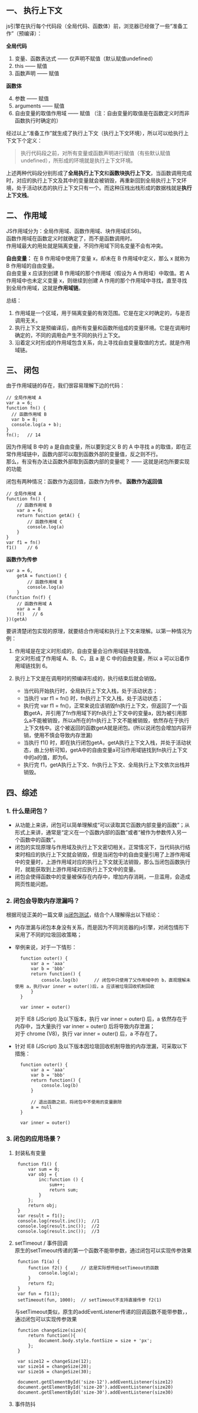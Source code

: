 

## 一、 执行上下文
js引擎在执行每个代码段（全局代码、函数体）前，浏览器已经做了一些“准备工作”（预编译）：

**全局代码**

1. 变量、函数表达式 —— 仅声明不赋值（默认赋值undefined）
2. this —— 赋值
3. 函数声明 —— 赋值
   
**函数体**

4. 参数 —— 赋值
5. arguments —— 赋值
6. 自由变量的取值作用域 —— 赋值 （注：自由变量的取值是在函数定义时而非函数执行时确定的）

经过以上“准备工作”就生成了执行上下文（执行上下文环境），所以可以给执行上下文下个定义：

> 执行代码段之前，对所有变量或函数声明进行赋值（有些默认赋值undefined），所形成的环境就是执行上下文环境。

上述两种代码段分别形成了**全局执行上下文**和**函数块执行上下文**，当函数调用完成时，对应的执行上下文及其中的变量就会被销毁，再重新回到全局执行上下文环境，处于活动状态的执行上下文只有一个。而这种压栈出栈形成的数据栈就是**执行上下文栈**。


## 二、 作用域
JS作用域分为：全局作用域、函数作用域、块作用域(ES6)。   
函数作用域在函数定义时就确定了，而不是函数调用时。    
作用域最大的用处就是隔离变量，不同作用域下同名变量不会有冲突。    

**自由变量：** 在 B 作用域中使用了变量 x，却未在 B 作用域中定义，那么 x 就称为 B 作用域的自由变量。   
自由变量 x 应该到创建 B 作用域的那个作用域（假设为 A 作用域）中取值。若 A 作用域中也未定义变量 x，则继续到创建 A 作用的那个作用域中寻找，直至寻找到全局作用域，这就是**作用域链**。 

总结：
1. 作用域是一个区域，用于隔离变量的有效范围。它是在定义时确定的，与是否调用无关。
2. 执行上下文是预编译后，由所有变量和函数所组成的变量环境。它是在调用时确定的，不同的调用会产生不同的执行上下文。
3. 沿着定义时形成的作用域包含关系，向上寻找自由变量取值的方式，就是作用域链。

## 三、 闭包
由于作用域链的存在，我们很容易理解下边的代码：

    // 全局作用域 A
    var a = 6;
    function fn() {
      // 函数作用域 B
      var b = 8;
      console.log(a + b);
    }
    fn();   // 14

因为作用域 B 中的 a 是自由变量，所以要到定义 B 的 A 中寻找 a 的取值，即在正常作用域链中，函数内部可以取到函数外部的变量值，反之则不行。   
那么，有没有办法让函数外部取到函数内部的变量呢？ —— 这就是闭包所要实现的功能    

闭包有两种情况：函数作为返回值，函数作为传参。
**函数作为返回值**

    // 全局作用域 A
    function fn() {
        // 函数作用域 B
        var a = 6;
        return function getA() {
            // 函数作用域 C
            console.log(a)
        }
    }
    var f1 = fn()
    f1()    // 6

**函数作为传参**
 
    var a = 6,
        getA = function() {
            // 函数作用域 B
            console.log(a)
        }
    (function fn(f) {
        // 函数作用域 A
        var a = 8
        f()   // 6
    })(getA)

要讲清楚闭包实现的原理，就要结合作用域和执行上下文来理解。以第一种情况为例：

1. 作用域是在定义时形成的，自由变量会沿作用域链寻找取值。   
定义时形成了作用域 A、B、C，且 a 是 C 中的自由变量，所以 a 可以沿着作用域链找到 6。

2. 执行上下文是在调用时的预编译形成的，执行结束后就会销毁。   
   * 当代码开始执行时，全局执行上下文入栈，处于活动状态；
   * 当执行 var f1 = fn() 时，fn执行上下文入栈，处于活动状态；
   * 执行完 var f1 = fn()，正常来说应该销毁fn执行上下文，但返回了一个函数getA，并引用了fn作用域下的fn执行上下文中的变量a，因为被引用那么a不能被销毁，所以a所在的fn执行上下文不能被销毁，依然存在于执行上下文栈中。这个被返回的函数getA就是闭包。(所以说闭包会增加内容开销，使用不慎会导致内存泄漏)
   * 当执行 f1() 时，即在执行闭包getA，getA执行上下文入栈，并处于活动状态，由上分析可知，getA中的自由变量a可沿作用域链找到fn执行上下文中的a的值，即为6。
   * 执行完 f1，getA执行上下文、fn执行上下文、全局执行上下文依次出栈并销毁。


## 四、综述
### 1. 什么是闭包？
* 从功能上来讲，闭包可以简单理解成“可以读取其它函数内部变量的函数”；从形式上来讲，通常是“定义在一个函数内部的函数”或者“被作为参数传入另一个函数中的函数”。      
* 闭包的实现原理与作用域及执行上下文密切相关。正常情况下，当代码执行结束时相应的执行上下文就会销毁，但是当闭包中的自由变量引用了上游作用域中的变量时，上游作用域对应的执行上下文就无法销毁，那么当闭包函数执行时，就能获取到上游作用域对应执行上下文中的变量。      
* 闭包会使得函数中的变量被保存在内存中，增加内存消耗，一旦滥用，会造成网页性能问题。

### 2. 闭包会导致内存泄漏吗？   
根据司徒正美的一篇文章 [js闭包测试](https://www.cnblogs.com/rubylouvre/p/3345294.html)，结合个人理解得出以下结论：
* 内存泄漏与闭包本身没有关系，而是因为不同浏览器的js引擎，对闭包情形下采用了不同的垃圾回收策略；
* 举例来说，对于一下情形：

        function outer() {
            var a = 'aaa'
            var b = 'bbb'
            return function() {
                console.log(b)      // 闭包中只使用了父作用域中的 b，直观理解未使用 a，执行var inner = outer()后，a 应该被垃圾回收机制回收
            }
        }

        var inner = outer()

    对于 IE8 (JScript) 及以下版本，执行 var inner = outer() 后，a 依然存在于内存中，当大量执行 var inner = outer() 后将导致内存泄漏；       
    对于 chrome (V8)，执行 var inner = outer() 后，a 不存在了。
* 针对 IE8 (JScript) 及以下版本因垃圾回收机制导致的内存泄漏，可采取以下措施：

        function outer() {
            var a = 'aaa'
            var b = 'bbb'
            return function() {
                console.log(b)
            }

            // 退出函数之前，将闭包中不使用的变量删除
            a = null
        }

        var inner = outer()

### 3. 闭包的应用场景？
1. 封装私有变量     

        function f1() {
            var sum = 0;
            var obj = {
                inc:function () {
                    sum++;
                    return sum;
                }
            };
            return obj;
        }
        var result = f1();
        console.log(result.inc());  //1
        console.log(result.inc());  //2
        console.log(result.inc());  //3

2. setTimeout / 事件回调        
    原生的setTimeout传递的第一个函数不能带参数，通过闭包可以实现传参效果

        function f1(a) {
            function f2() {     // 这是实际想传给setTimeout的函数
                console.log(a);
            }
            return f2;
        }
        var fun = f1(1);
        setTimeout(fun, 1000);  // setTimeout不支持直接传参 f2(1)

    与setTimeout类似，原生的addEventListener传递的回调函数不能带参数，，通过闭包可以实现传参效果

        function changeSize(size){
            return function(){
                document.body.style.fontSize = size + 'px';
            };
        }

        var size12 = changeSize(12);
        var size14 = changeSize(20);
        var size16 = changeSize(30);

        document.getElementById('size-12').addEventListener(size12)
        document.getElementById('size-20').addEventListener(size20)
        document.getElementById('size-30').addEventListener(size30)

3. 事件防抖     
    
